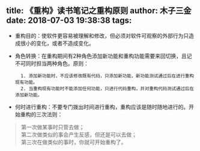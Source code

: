 title: 《重构》读书笔记之重构原则
author: 木子三金
date: 2018-07-03 19:38:38
tags:
---
- 重构目的：使软件更容易被理解和修改，但必须对软件可观察的外部行为只造成很小的变化，或者不造成变化。
- 角色转换：在重构期间有2种角色添加新功能和重构功能需要来回切换，且记不可同时担当两种角色。原则：

		1. 添加新功能时，不应该修改既有代码，只添加新功能，新功能测试通过后在进行重构现有功能。
        2. 当重构现有功能时不能添加任何功能，只进行代码重构，并对重构代码测试通过后在添加新功能。
- 何时进行重构：不要专门拨出时间进行重构，重构应该是随时随地进行的。开始重构的三次法则：
> 第一次做某事时只管去做；  
> 第二次做类似的事会产生反感，但还是可以去做；	
> 第三次在做类似的事时，你就可开始重构了。
